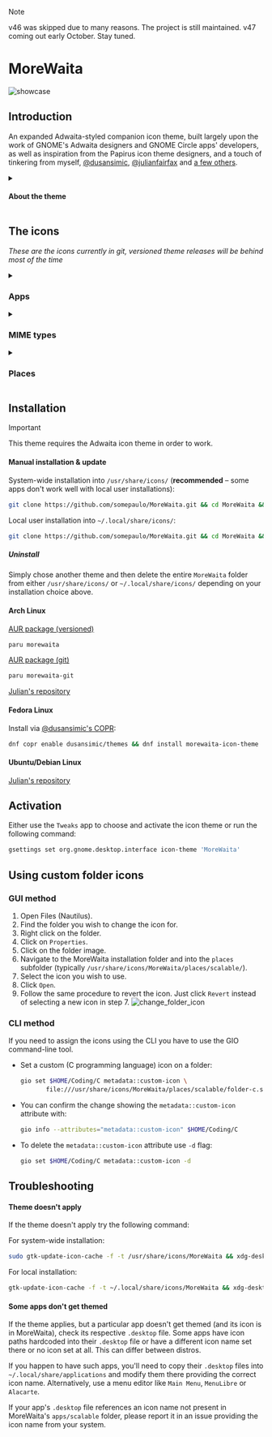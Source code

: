 > [!NOTE]
> v46 was skipped due to many reasons. The project is still maintained. v47 coming out early October. Stay tuned.

# MoreWaita

![showcase](https://repository-images.githubusercontent.com/543632052/3eca878b-6b04-49d9-a5f6-c369569fa610)

## Introduction

An expanded Adwaita-styled companion icon theme, built largely upon the work of GNOME's Adwaita designers and GNOME Circle apps' developers, as well as inspiration from the Papirus icon theme designers, and a touch of tinkering from myself, [@dusansimic](https://github.com/dusansimic), [@julianfairfax](https://github.com/julianfairfax) and [a few others](https://github.com/somepaulo/MoreWaita/graphs/contributors).

<details>
<summary><h4>About the theme</h4></summary>

The purpose of this theme is to provide third-party apps with a consistent look and feel in Gnome Shell.

The goal of MoreWaita is to add to Adwaita, not modify it, and to do roughly what Breeze does for KDE. This theme does not override any Adwaita icons, nor any Gnome Circle apps icons, nor icons that generally fit into the Adwaita paradigm (like Transmission GTK). Currently, this theme is way less all-inclusive than many others, but the aim is to be on par with Papirus some day. However, this is (mostly) a one-man hobby effort, albeit with some greatly appreciated help, so suggestions, requests, PRs and contributions are very welcome. Please read CONTRIBUTING.md before submitting PRs.

For most icons, especially branded ones, the general idea is to stay as close as possible to the original icons – to the point of using them in full – and giving them the distinct Adwaita 'perspective' and general flatness. One thing this theme deviates from is the Gnome colour palette in brand icons – MoreWaita keeps the brand colours.

This theme is built and tested against vanilla Gnome on Arch Linux. If an icon is in the theme, but is not applying to your app, please open an issue and mention the icon name referenced in your app's `.desktop` file.
</details>

## The icons

_These are the icons currently in git, versioned theme releases will be behind most of the time_
<details>
<summary><h3>Apps</h3></summary>

![icon](./apps/scalable/abiword.svg "Abiword")
![icon](./apps/scalable/gnome-aisleriot.svg "Aisleriot Solitaire")
![icon](./apps/scalable/alacritty.svg "Alacritty")
![icon](./apps/scalable/androidstudio.svg "Android Studio")
![icon](./apps/scalable/android-studio-canary.svg "Android Studio Canary")
![icon](./apps/scalable/anydesk.svg "AnyDesk")
![icon](./apps/scalable/ardour.svg "Ardour")
![icon](./apps/scalable/atomix.svg "Atomix")
![icon](./apps/scalable/audacity.svg "Audacity")
![icon](./apps/scalable/bitwarden.svg "Bitwarden")
![icon](./apps/scalable/bitwig-studio.svg "Bitwig Studio")
![icon](./apps/scalable/bleachbit.svg "Bleachbit")
![icon](./apps/scalable/blender.svg "Blender")
![icon](./apps/scalable/brave-desktop.svg "Brave")
![icon](./apps/scalable/dev.bsnes.bsnes.svg "BSNES")
![icon](./apps/scalable/btop.svg "Btop")
![icon](./apps/scalable/accessories-character-map.svg "Character Map")
![icon](./apps/scalable/calibre.svg "Calibre")
![icon](./apps/scalable/calibre-ebook-edit.svg "Calibre Editor")
![icon](./apps/scalable/calibre-viewer.svg "Calibre Viewer")
![icon](./apps/scalable/carla.svg "Carla")
![icon](./apps/scalable/carla-control.svg "Carla Control")
![icon](./apps/scalable/cawbird.svg "Cawbird")
![icon](./apps/scalable/chromium-browser.svg "Chromium")
![icon](./apps/scalable/clamtk.svg "ClamTK")
![icon](./apps/scalable/de.leopoldluley.Clapgrep.svg "Clapgrep")
![icon](./apps/scalable/com.github.rafostar.Clapper.svg "Clapper")
![icon](./apps/scalable/CMakeSetup.svg "CMake Setup")
![icon](./apps/scalable/org.cockpit_project.CockpitClient.svg "Cockpit Client")
![icon](./apps/scalable/codeblocks.svg "Code::Blocks")
![icon](./apps/scalable/code-oss.svg "Code OSS")
![icon](./apps/scalable/corectrl.svg "CoreCtrl")
![icon](./apps/scalable/cups.svg "CUPS")
![icon](./apps/scalable/darktable.svg "Darktable")
![icon](./apps/scalable/resolve.svg "DaVinci Resolve")
![icon](./apps/scalable/dbeaver.svg "DBeaver")
![icon](./apps/scalable/preferences-desktop-theme.svg "Desktop Preferences")
![icon](./apps/scalable/discord.svg "Discord")
![icon](./apps/scalable/discord-canary.svg "Discord Canary")
![icon](./apps/scalable/org.DolphinEmu.dolphin-emu.svg "Dolphin Emulator")
![icon](./apps/scalable/eclipse.svg "Eclipse")
![icon](./apps/scalable/electron.svg "Electron")
![icon](./apps/scalable/electrum.svg "Electrum")
![icon](./apps/scalable/io.element.Element.svg "Element")
![icon](./apps/scalable/enpass.svg "Enpass")
![icon](./apps/scalable/etcher.svg "Etcher")
![icon](./apps/scalable/facebook-messenger.svg "Facebook Messenger")
![icon](./apps/scalable/org.fdroid.Repomaker.svg "F-Droid Repomaker")
![icon](./apps/scalable/figma.svg "Figma")
![icon](./apps/scalable/filezilla.svg "FileZilla")
![icon](./apps/scalable/firefox.svg "Firefox")
![icon](./apps/scalable/firefox-developer-edition.svg "Firefox Developer Edition")
![icon](./apps/scalable/firefox-nightly.svg "Firefox Nightly")
![icon](./apps/scalable/firewall-config.svg "Firewalld")
![icon](./apps/scalable/fish.svg "Fish Shell")
![icon](./apps/scalable/flightgear.svg "FlightGear")
![icon](./apps/scalable/fgcom.svg "FlightGear FGCom")
![icon](./apps/scalable/foobar2000.svg "Foobar 2000")
![icon](./apps/scalable/freac.svg "Fre:ac")
![icon](./apps/scalable/freetube.svg "FreeTube")
![icon](./apps/scalable/fuse-emulator.svg "Fuse Spectrum Emulator")
![icon](./apps/scalable/gda-browser-5.0.svg "Gda Browser")
![icon](./apps/scalable/gda-control-center.svg "Gda Control Center")
![icon](./apps/scalable/geany.svg "Geany")
![icon](./apps/scalable/genymotion.svg "Genymotion")
![icon](./apps/scalable/geogebra.svg "Geogebra")
![icon](./apps/scalable/gimp.svg "GIMP")
![icon](./apps/scalable/github-desktop.svg "GitHub Desktop")
![icon](./apps/scalable/gitkraken.svg "GitKraken")
![icon](./apps/scalable/godot.svg "Godot")
![icon](./apps/scalable/google-chrome.svg "Google Chrome")
![icon](./apps/scalable/google-earth.svg "Google Earth")
![icon](./apps/scalable/gparted.svg "GParted")
![icon](./apps/scalable/gpsd-logo.svg "GPSd")
![icon](./apps/scalable/grapejuice.svg "Grapejuice")
![icon](./apps/scalable/grapejuice-roblox-player.svg "Grapejuice Player")
![icon](./apps/scalable/grapejuice-roblox-studio.svg "Grapejuice Studio")
![icon](./apps/scalable/grub-customizer.svg "GRUB Customizer")
![icon](./apps/scalable/gsmartcontrol.svg "GSmartControl")
![icon](./apps/scalable/gufw.svg "GUFW")
![icon](./apps/scalable/fr.handbrake.ghb.svg "Handbrake")
![icon](./apps/scalable/hardinfo.svg "Hardinfo")
![icon](./apps/scalable/headlines.svg "Headlines")
![icon](./apps/scalable/heroic.svg "Heroic Launcher")
![icon](./apps/scalable/hp_logo.svg "HP")
![icon](./apps/scalable/htop.svg "Htop")
![icon](./apps/scalable/hwloc.svg "Hardware Locality")
![icon](./apps/scalable/org.inkscape.Inkscape.svg "Inkscape")
![icon](./apps/scalable/input-remapper.svg "Input Remapper")
![icon](./apps/scalable/insomnia.svg "Insomnia")
![icon](./apps/scalable/java-openjdk.svg "Java")
![icon](./apps/scalable/jdownloader.svg "JDownloader")
![icon](./apps/scalable/fleet.svg "JetBrains Fleet")
![icon](./apps/scalable/intellij.svg "JetBrains IntelliJ IDEA")
![icon](./apps/scalable/clion.svg "JetBrains CLion")
![icon](./apps/scalable/datagrip.svg "JetBrains DataGrip")
![icon](./apps/scalable/dataspell.svg "JetBrains DataSpell")
![icon](./apps/scalable/goland.svg "JetBrains GoLand")
![icon](./apps/scalable/phpstorm.svg "JetBrains PhpStorm")
![icon](./apps/scalable/pycharm.svg "JetBrains PyCharm")
![icon](./apps/scalable/rider.svg "JetBrains Rider")
![icon](./apps/scalable/rubymine.svg "JetBrains RubyMine")
![icon](./apps/scalable/webstorm.svg "JetBrains WebStorm")
![icon](./apps/scalable/jetbrains-toolbox.svg "JetBrains Toolbox")
![icon](./apps/scalable/joplin.svg "Joplin")
![icon](./apps/scalable/josm.svg "JOSM")
![icon](./apps/scalable/jupyter.svg "Jupyter")
![icon](./apps/scalable/kate.svg "Kate")
![icon](./apps/scalable/keepassxc.svg "Keepass XC")
![icon](./apps/scalable/kdenlive.svg "KDEnlive")
![icon](./apps/scalable/kitty.svg "Kitty")
![icon](./apps/scalable/kolourpaint.svg "Kolourpaint")
![icon](./apps/scalable/krita.svg "Krita")
![icon](./apps/scalable/kruler.svg "Kruler")
![icon](./apps/scalable/kvantum.svg "Kvantum")
![icon](./apps/scalable/libreoffice-writer.svg "LibreOffice Writer")
![icon](./apps/scalable/libreoffice-calc.svg "LibreOffice Calc")
![icon](./apps/scalable/libreoffice-impress.svg "LibreOffice Impress")
![icon](./apps/scalable/libreoffice-draw.svg "LibreOffice Draw")
![icon](./apps/scalable/libreoffice-math.svg "LibreOffice Math")
![icon](./apps/scalable/libreoffice-base.svg "LibreOffice Base")
![icon](./apps/scalable/libreoffice-chart.svg "LibreOffice Chart")
![icon](./apps/scalable/libreoffice-basic.svg "LibreOffice Basic")
![icon](./apps/scalable/libreoffice-startcenter.svg "LibreOffice StartCenter")
![icon](./apps/scalable/librewolf.svg "Librewolf")
![icon](./apps/scalable/liferea.svg "Liferea")
![icon](./apps/scalable/logseq.svg "Logseq")
![icon](./apps/scalable/lvim.svg "LunarVim")
![icon](./apps/scalable/mailspring.svg "Mailspring")
![icon](./apps/scalable/mathematica.svg "Mathematica")
![icon](./apps/scalable/mattermost.svg "Mattermost")
![icon](./apps/scalable/MediathekView.svg "MediathekView")
![icon](./apps/scalable/mediainfo.svg "Mediainfo")
![icon](./apps/scalable/com.tonikelope.MegaBasterd.svg "MegaBasterd")
![icon](./apps/scalable/net.kuribo64.melonDS.svg "melonDS")
![icon](./apps/scalable/menulibre.svg "Menulibre")
![icon](./apps/scalable/micro.svg "Micro")
![icon](./apps/scalable/microsoft-edge.svg "Microsoft Edge")
![icon](./apps/scalable/minecraft.svg "Minecraft")
![icon](./apps/scalable/mockoon.svg "Mockoon")
![icon](./apps/scalable/monero.svg "Monero")
![icon](./apps/scalable/mpv.svg "mpv")
![icon](./apps/scalable/mumble.svg "Mumble")
![icon](./apps/scalable/nvim.svg "Neovim")
![icon](./apps/scalable/gnome-nettool.svg "Network Tools")
![icon](./apps/scalable/preferences-system-network.svg "Network Preferences")
![icon](./apps/scalable/network-wired.svg "Network Wired")
![icon](./apps/scalable/nextcloud.svg "NextCloud")
![icon](./apps/scalable/nufraw.svg "nUFRaw")
![icon](./apps/scalable/nvidia.svg "nVidia Settings")
![icon](./apps/scalable/nvtop.svg "NVTOP")
![icon](./apps/scalable/com.obsproject.Studio.svg "OBS Studio")
![icon](./apps/scalable/obsidian.svg "Obsidian")
![icon](./apps/scalable/onetagger.svg "One Tagger")
![icon](./apps/scalable/org.onlyoffice.desktopeditors.svg "ONLYOFFICE")
![icon](./apps/scalable/openboard.svg "OpenBoard")
![icon](./apps/scalable/openra-cnc.svg "OpenRA Command & Conquer")
![icon](./apps/scalable/openra-d2k.svg "OpenRA Dune 2000")
![icon](./apps/scalable/openra-ra.svg "OpenRA Red Alert")
![icon](./apps/scalable/opera.svg "Opera")
![icon](./apps/scalable/osmscout-server.svg "OSM Scout")
![icon](./apps/scalable/pacseek.svg "Pacseek")
![icon](./apps/scalable/pamac.svg "Pamac")
![icon](./apps/scalable/org.parlatype.Parlatype.svg "Parlatype")
![icon](./apps/scalable/pavucontrol.svg "PulseAudio Volume Control")
![icon](./apps/scalable/pidgin.svg "Pidgin")
![icon](./apps/scalable/net.poedit.Poedit.svg "Poedit")
![icon](./apps/scalable/popcorntime.svg "Popcorn Time")
![icon](./apps/scalable/postman.svg "Postman")
![icon](./apps/scalable/org.gnome.PowerStats.svg "Power Statistics")
![icon](./apps/scalable/prismlauncher.svg "Prism Launcher")
![icon](./apps/scalable/projectM.svg "projectM")
![icon](./apps/scalable/protonmail-bridge.svg "Proton Mail")
![icon](./apps/scalable/protonmail-ie.svg "Proton Mail Import Export App")
![icon](./apps/scalable/protonvpn-gui.svg "Proton VPN")
![icon](./apps/scalable/pulsar.svg "Pulsar")
![icon](./apps/scalable/pure-maps.svg "Pure Maps")
![icon](./apps/scalable/qbittorrent.svg "qBitTorrent")
![icon](./apps/scalable/qt5ct.svg "Qt Control Center")
![icon](./apps/scalable/assistant.svg "Qt Assistant")
![icon](./apps/scalable/qdbusviewer.svg "Qt dbus Viewer")
![icon](./apps/scalable/QtProject-designer.svg "Qt Designer")
![icon](./apps/scalable/linguist.svg "Qt Linguist")
![icon](./apps/scalable/qv4l2.svg "Qt Video for Linux Utility")
![icon](./apps/scalable/io.github.quodlibet.QuodLibet.svg "QuodLibet")
![icon](./apps/scalable/io.github.quodlibet.ExFalso.svg "ExFalso")
![icon](./apps/scalable/qutebrowser.svg "Qute Browser")
![icon](./apps/scalable/rawtherapee.svg "RawTherapee")
![icon](./apps/scalable/retroarch.svg "Retro Arch")
![icon](./apps/scalable/rstudio.svg "RStudio")
![icon](./apps/scalable/rustdesk.svg "RustDesk")
![icon](./apps/scalable/saber.svg "Saber")
![icon](./apps/scalable/scrcpy.svg "Scrcpy")
![icon](./apps/scalable/guiscrcpy.svg "GUI Scrcpy")
![icon](./apps/scalable/scribus.svg "Scribus")
![icon](./apps/scalable/session-desktop.svg "Session")
![icon](./apps/scalable/setzer.svg "Setzer")
![icon](./apps/scalable/shotwell.svg "Shotwell")
![icon](./apps/scalable/one.alynx.showmethekey.svg "Show Me the Key")
![icon](./apps/scalable/signal-desktop.svg "Signal")
![icon](./apps/scalable/skypeforlinux.svg "Skype")
![icon](./apps/scalable/slack.svg "Slack")
![icon](./apps/scalable/system-software-install.svg "Software")
![icon](./apps/scalable/soundconverter.svg "Sound Converter")
![icon](./apps/scalable/spek.svg "Spek")
![icon](./apps/scalable/spotify.svg "Spotify")
![icon](./apps/scalable/spyder.svg "Spyder")
![icon](./apps/scalable/standard-notes.svg "Standard Notes")
![icon](./apps/scalable/steam-icon.svg "Steam")
![icon](./apps/scalable/stellarium.svg "Stellarium")
![icon](./apps/scalable/stoken-gui.svg "Security Token")
![icon](./apps/scalable/strawberry.svg "Strawberry")
![icon](./apps/scalable/sublime-merge.svg "Sublime Merge")
![icon](./apps/scalable/sublime-text.svg "Sublime Text")
![icon](./apps/scalable/surfshark.svg "Surfshark")
![icon](./apps/scalable/suyu.svg "Suyu")
![icon](./apps/scalable/syncthing-gtk.svg "Syncthing")
![icon](./apps/scalable/teams.svg "Teams")
![icon](./apps/scalable/TeamViewer.svg "TeamViewer")
![icon](./apps/scalable/telegram.svg "Telegram")
![icon](./apps/scalable/texstudio.svg "Texstudio")
![icon](./apps/scalable/thunderbird.svg "Thunderbird")
![icon](./apps/scalable/todoist.svg "Todoist")
![icon](./apps/scalable/tor-browser.svg "TOR Browser")
![icon](./apps/scalable/unityhub.svg "Unity Hub")
![icon](./apps/scalable/unity-editor-icon.svg "Unity Editor")
![icon](./apps/scalable/viber.svg "Viber")
![icon](./apps/scalable/vim.svg "Vim")
![icon](./apps/scalable/virtualbox.svg "VirtualBox")
![icon](./apps/scalable/virt-manager.svg "Virtual Machine Manager")
![icon](./apps/scalable/visual-studio-code.svg "Visual Studio Code")
![icon](./apps/scalable/vivaldi.svg "Vivaldi")
![icon](./apps/scalable/vlc.svg "VLC")
![icon](./apps/scalable/vmware-workstation.svg "VMware Workstation")
![icon](./apps/scalable/vscodium.svg "VSCodium")
![icon](./apps/scalable/warpinator.svg "Warpinator")
![icon](./apps/scalable/webcord.svg "Webcord")
![icon](./apps/scalable/com.github.eneshecan.WhatsAppForLinux.svg "WhatsApp")
![icon](./apps/scalable/windscribe.svg "Windscribe")
![icon](./apps/scalable/xdvi.svg "xdvi")
![icon](./apps/scalable/xsane.svg "xSane")
![icon](./apps/scalable/yandex-browser.svg "Yandex Browser")
![icon](./apps/scalable/yuzu.svg "Yuzu")
![icon](./apps/scalable/zaproxy.svg "Zed Attack Proxy (ZAP)")
![icon](./apps/scalable/zed.svg "Zed")
![icon](./apps/scalable/Zoom.svg "Zoom")
![icon](./apps/scalable/zrythm.svg "Zrythm")
</details>
<details>
<summary><h3>MIME types</h3></summary>

![icon](./mimes/scalable/android-package-archive.svg "APK")
![icon](./mimes/scalable/application-x-iso9600-appimage.svg "AppImage")
![icon](./mimes/scalable/application-x-deb.svg "deb")
![icon](./mimes/scalable/application-vnd.flatpak.svg "Flatpak")
![icon](./mimes/scalable/application-x-rpm.svg "rpm")
![icon](./mimes/scalable/application-vnd.snap.svg "Snap")
![icon](./mimes/scalable/application-x-cd-image.svg "CD Image")
![icon](./mimes/scalable/application-x-java-archive.svg "Java Archive")
![icon](./mimes/scalable/application-vnd.adobe.aftereffects.project.svg "Adobe AfterEffects Project")
![icon](./mimes/scalable/application-illustrator.svg "Adobe Illustrator")
![icon](./mimes/scalable/application-x-adobe-indesign.svg "Adobe InDesign")
![icon](./mimes/scalable/application-x-photoshop.svg "Adobe Photoshop")
![icon](./mimes/scalable/application-vnd.adobe.xd.svg "Adobe XD")
![icon](./mimes/scalable/application-x-audacity-project.svg "Audacity Project")
![icon](./mimes/scalable/application-octet-stream.svg "Binary")
![icon](./mimes/scalable/application-x-bitwig-studio.svg "Bitwig Studio")
![icon](./mimes/scalable/com.bitwig.BitwigStudio.audio-x.dawproject.svg "Bitwig Studio Project")
![icon](./mimes/scalable/text-x-c.svg "C")
![icon](./mimes/scalable/text-x-chdr.svg "C Header")
![icon](./mimes/scalable/text-x-cpp.svg "C++")
![icon](./mimes/scalable/text-x-cpphdr.svg "C++ Header")
![icon](./mimes/scalable/text-x-csharp.svg "C#")
![icon](./mimes/scalable/application-vnd.comicbook+zip.svg "Comic Book")
![icon](./mimes/scalable/text-css.svg "CSS")
![icon](./mimes/scalable/application-epub+zip.svg "eBook")
![icon](./mimes/scalable/text-x-go.svg "Go")
![icon](./mimes/scalable/application-x-godot-project.svg "Godot Project")
![icon](./mimes/scalable/application-vnd.iccprofile.svg "ICC Profile")
![icon](./mimes/scalable/text-x-java.svg "java")
![icon](./mimes/scalable/text-x-javascript.svg "JavaScript")
![icon](./mimes/scalable/application-json.svg "JSON")
![icon](./mimes/scalable/text-x-lua.svg "Lua")
![icon](./mimes/scalable/text-x-makefile.svg "Makefile")
![icon](./mimes/scalable/application-mathematica.svg "Mathematica")
![icon](./mimes/scalable/text-x-markdown.svg "Markdown")
![icon](./mimes/scalable/text-x-meson.svg "Meson")
![icon](./mimes/scalable/application-x-model.svg "Model")
![icon](./mimes/scalable/oasis-text.svg "Office Document")
![icon](./mimes/scalable/oasis-spreadsheet.svg "Office Spreadsheet")
![icon](./mimes/scalable/oasis-presentation.svg "Office Presentation")
![icon](./mimes/scalable/oasis-drawing.svg "Office Drawing")
![icon](./mimes/scalable/oasis-web.svg "Office HTML")
![icon](./mimes/scalable/oasis-database.svg "Office Database")
![icon](./mimes/scalable/oasis-formula.svg "Office Formula")
![icon](./mimes/scalable/oasis-master-document.svg "Office Master Document")
![icon](./mimes/scalable/oasis-empty.svg "Office Empty")
![icon](./mimes/scalable/oasis-text-template.svg "Office Document Template")
![icon](./mimes/scalable/oasis-spreadsheet-template.svg "Office Spreadsheet Template")
![icon](./mimes/scalable/oasis-presentation-template.svg "Office Presentation Template")
![icon](./mimes/scalable/oasis-drawing-template.svg "Office Drawing Template")
![icon](./mimes/scalable/oasis-web-template.svg "Office HTML Template")
![icon](./mimes/scalable/oasis-database-template.svg "Office Database Template")
![icon](./mimes/scalable/oasis-formula-template.svg "Office Formula Template")
![icon](./mimes/scalable/oasis-master-document-template.svg "Office Master Document Template")
![icon](./mimes/scalable/oasis-empty-template.svg "Office Empty Template")
![icon](./mimes/scalable/text-x-patch.svg "Patch")
![icon](./mimes/scalable/application-x-perl.svg "Perl")
![icon](./mimes/scalable/application-pgp-encrypted.svg "PGP Encrypted")
![icon](./mimes/scalable/application-pgp-keys.svg "PGP Key")
![icon](./mimes/scalable/application-pgp-signature.svg "PGP Signature")
![icon](./mimes/scalable/application-pkix-cert.svg "PGP Certificate")
![icon](./mimes/scalable/application-x-php.svg "PHP")
![icon](./mimes/scalable/application-postscript.svg "PostScript")
![icon](./mimes/scalable/text-x-python.svg "Python")
![icon](./mimes/scalable/application-x-python-bytecode.svg "Python Bytecode")
![icon](./mimes/scalable/text-x-r.svg "R")
![icon](./mimes/scalable/text-x-r-markdown.svg "R Markdown")
![icon](./mimes/scalable/text-x-ruby.svg "Ruby")
![icon](./mimes/scalable/text-rust.svg "Rust")
![icon](./mimes/scalable/application-vnd.scribus.svg "Scribus")
![icon](./mimes/scalable/text-x-script.svg "Shell Script")
![icon](./mimes/scalable/application-x-subrip.svg "Subtitles")
![icon](./mimes/scalable/text-x-tex.svg "TEX")
![icon](./mimes/scalable/application-x-theme.svg "Theme")
![icon](./mimes/scalable/application-toml.svg "TOML")
![icon](./mimes/scalable/application-x-bittorrent.svg "Torrent")
![icon](./mimes/scalable/text-x-gettext-translation.svg "Translation")
![icon](./mimes/scalable/text-x-gettext-translation-template.svg "Translation Template")
![icon](./mimes/scalable/application-x-gettext-translation.svg "Translation Compiled")
![icon](./mimes/scalable/text-x-typescript.svg "TypeScript")
![icon](./mimes/scalable/text-x-vala.svg "Vala")
![icon](./mimes/scalable/application-xml.svg "XML")
![icon](./mimes/scalable/application-x-xopp.svg "xApp")
![icon](./mimes/scalable/application-x-yaml.svg "YAML")
![icon](./mimes/scalable/virtualbox-hdd.svg "VirtualBox HDD Image")
![icon](./mimes/scalable/virtualbox-ova.svg "VirtualBox OVA Image")
![icon](./mimes/scalable/virtualbox-ovf.svg "VirtualBox OVF Image")
![icon](./mimes/scalable/virtualbox-vbox.svg "VirtualBox VBox Image")
![icon](./mimes/scalable/virtualbox-vbox-extpack.svg "VirtualBox VBox Extension Pack Image")
![icon](./mimes/scalable/virtualbox-vdi.svg "VirtualBox VDI Image")
![icon](./mimes/scalable/virtualbox-vhd.svg "VirtualBox VHD Image")
![icon](./mimes/scalable/virtualbox-vmdk.svg "VirtualBox VMDK Image")
</details>
<details>
<summary><h3>Places</h3></summary>

![icon](./places/scalable/folder-appimage.svg "AppImage")
![icon](./places/scalable/folder-archlinux.svg "Arch Linux")
![icon](./places/scalable/folder-arduino.svg "Arduino")
![icon](./places/scalable/folder-backup.svg "Backup")
![icon](./places/scalable/folder-bitwig.svg "Bitwig")
![icon](./places/scalable/folder-blender.svg "Blender")
![icon](./places/scalable/folder-books.svg "Books")
![icon](./places/scalable/folder-c.svg "C")
![icon](./places/scalable/folder-camera.svg "Camera")
![icon](./places/scalable/folder-code.svg "Code")
![icon](./places/scalable/folder-codeberg.svg "Codeberg")
![icon](./places/scalable/folder-cplusplus.svg "C++")
![icon](./places/scalable/folder-csharp.svg "C#")
![icon](./places/scalable/folder-dropbox.svg "Dropbox")
![icon](./places/scalable/folder-emacs.svg "Emacs")
![icon](./places/scalable/folder-extensions.svg "Extensions")
![icon](./places/scalable/folder-fedora.svg "Fedora")
![icon](./places/scalable/folder-freecad.svg "FreeCAD")
![icon](./places/scalable/folder-games.svg "Games")
![icon](./places/scalable/folder-gimp.svg "GIMP")
![icon](./places/scalable/folder-git.svg "Git")
![icon](./places/scalable/folder-github.svg "GitHub")
![icon](./places/scalable/folder-gitlab.svg "GitLab")
![icon](./places/scalable/folder-gnome.svg "GNOME")
![icon](./places/scalable/folder-go.svg "GO")
![icon](./places/scalable/folder-godot.svg "Godot")
![icon](./places/scalable/folder-inkscape.svg "Inkscape")
![icon](./places/scalable/folder-java.svg "Java")
![icon](./places/scalable/folder-kde.svg "KDE")
![icon](./places/scalable/folder-kicad.svg "KiCad")
![icon](./places/scalable/folder-lua.svg "Lua")
![icon](./places/scalable/folder-mega.svg "Mega")
![icon](./places/scalable/folder-money.svg "Money")
![icon](./places/scalable/folder-neovim.svg "Neovim")
![icon](./places/scalable/folder-nextcloud.svg "NextCloud")
![icon](./places/scalable/folder-openscad.svg "OpenSCAD")
![icon](./places/scalable/folder-opensuse.svg "OpenSUSE")
![icon](./places/scalable/folder-private.svg "Private")
![icon](./places/scalable/folder-projects.svg "Projects")
![icon](./places/scalable/folder-python.svg "Python")
![icon](./places/scalable/folder-r.svg "R")
![icon](./places/scalable/folder-redhat.svg "Red Hat")
![icon](./places/scalable/folder-ruby.svg "Ruby")
![icon](./places/scalable/folder-rust.svg "Rust")
![icon](./places/scalable/folder-school.svg "School")
![icon](./places/scalable/folder-screencast.svg "Screencast")
![icon](./places/scalable/folder-screenshot.svg "Screenshot")
![icon](./places/scalable/folder-shell.svg "Shell")
![icon](./places/scalable/folder-syncthing.svg "Syncthing")
![icon](./places/scalable/folder-temp.svg "Temp")
![icon](./places/scalable/folder-ubuntu.svg "Ubuntu")
![icon](./places/scalable/folder-user.svg "User")
![icon](./places/scalable/folder-vala.svg "Vala")
![icon](./places/scalable/folder-work.svg "Work")

### Legacy Places
![icon](./places/scalable/folder-appimage-legacy.svg "AppImage")
![icon](./places/scalable/folder-archlinux-legacy.svg "Arch Linux")
![icon](./places/scalable/folder-arduino-legacy.svg "Arduino")
![icon](./places/scalable/folder-backup-legacy.svg "Backup")
![icon](./places/scalable/folder-bitwig-legacy.svg "Bitwig")
![icon](./places/scalable/folder-blender-legacy.svg "Blender")
![icon](./places/scalable/folder-books-legacy.svg "Books")
![icon](./places/scalable/folder-c-legacy.svg "C")
![icon](./places/scalable/folder-camera-legacy.svg "Camera")
![icon](./places/scalable/folder-code-legacy.svg "Code")
![icon](./places/scalable/folder-codeberg-legacy.svg "Codeberg")
![icon](./places/scalable/folder-cplusplus-legacy.svg "C++")
![icon](./places/scalable/folder-csharp-legacy.svg "C#")
![icon](./places/scalable/folder-dropbox-legacy.svg "Dropbox")
![icon](./places/scalable/folder-emacs-legacy.svg "Emacs")
![icon](./places/scalable/folder-extensions-legacy.svg "Extensions")
![icon](./places/scalable/folder-fedora-legacy.svg "Fedora")
![icon](./places/scalable/folder-freecad-legacy.svg "FreeCAD")
![icon](./places/scalable/folder-games-legacy.svg "Games")
![icon](./places/scalable/folder-gimp-legacy.svg "GIMP")
![icon](./places/scalable/folder-git-legacy.svg "Git")
![icon](./places/scalable/folder-github-legacy.svg "GitHub")
![icon](./places/scalable/folder-gitlab-legacy.svg "GitLab")
![icon](./places/scalable/folder-gnome-legacy.svg "GNOME")
![icon](./places/scalable/folder-go-legacy.svg "GO")
![icon](./places/scalable/folder-godot-legacy.svg "Godot")
![icon](./places/scalable/folder-inkscape-legacy.svg "Inkscape")
![icon](./places/scalable/folder-java-legacy.svg "Java")
![icon](./places/scalable/folder-kde-legacy.svg "KDE")
![icon](./places/scalable/folder-kicad-legacy.svg "KiCad")
![icon](./places/scalable/folder-lua-legacy.svg "Lua")
![icon](./places/scalable/folder-mega-legacy.svg "Mega")
![icon](./places/scalable/folder-money-legacy.svg "Money")
![icon](./places/scalable/folder-neovim-legacy.svg "Neovim")
![icon](./places/scalable/folder-nextcloud-legacy.svg "NextCloud")
![icon](./places/scalable/folder-openscad-legacy.svg "OpenSCAD")
![icon](./places/scalable/folder-opensuse-legacy.svg "OpenSUSE")
![icon](./places/scalable/folder-private-legacy.svg "Private")
![icon](./places/scalable/folder-projects-legacy.svg "Projects")
![icon](./places/scalable/folder-python-legacy.svg "Python")
![icon](./places/scalable/folder-r-legacy.svg "R")
![icon](./places/scalable/folder-redhat-legacy.svg "Red Hat")
![icon](./places/scalable/folder-ruby-legacy.svg "Ruby")
![icon](./places/scalable/folder-rust-legacy.svg "Rust")
![icon](./places/scalable/folder-school-legacy.svg "School")
![icon](./places/scalable/folder-screencast-legacy.svg "Screencast")
![icon](./places/scalable/folder-screenshot-legacy.svg "Screenshot")
![icon](./places/scalable/folder-shell-legacy.svg "Shell")
![icon](./places/scalable/folder-syncthing-legacy.svg "Syncthing")
![icon](./places/scalable/folder-temp-legacy.svg "Temp")
![icon](./places/scalable/folder-ubuntu-legacy.svg "Ubuntu")
![icon](./places/scalable/folder-user-legacy.svg "User")
![icon](./places/scalable/folder-vala-legacy.svg "Vala")
![icon](./places/scalable/folder-work-legacy.svg "Work")
</details>

## Installation

> [!IMPORTANT]
> This theme requires the Adwaita icon theme in order to work.

#### Manual installation & update

System-wide installation into `/usr/share/icons/` (**recommended** – some apps don't work well with local user installations):

```sh
git clone https://github.com/somepaulo/MoreWaita.git && cd MoreWaita && sudo ./install.sh
```

Local user installation into `~/.local/share/icons/`:

```sh
git clone https://github.com/somepaulo/MoreWaita.git && cd MoreWaita && ./install.sh
```

##### Uninstall

Simply chose another theme and then delete the entire `MoreWaita` folder from either `/usr/share/icons/` or `~/.local/share/icons/` depending on your installation choice above.

#### Arch Linux

[AUR package (versioned)](https://aur.archlinux.org/packages/morewaita)

```sh
paru morewaita
```

[AUR package (git)](https://aur.archlinux.org/packages/morewaita-git)

```sh
paru morewaita-git
```

[Julian's repository](https://gitlab.com/julianfairfax/package-repo#how-to-add-repository-for-arch-based-linux-distributions)

#### Fedora Linux

Install via [@dusansimic's COPR](https://copr.fedorainfracloud.org/coprs/dusansimic/themes):

```sh
dnf copr enable dusansimic/themes && dnf install morewaita-icon-theme
```

#### Ubuntu/Debian Linux

[Julian's repository](https://gitlab.com/julianfairfax/package-repo#how-to-add-repository-for-debian-based-linux-distributions)

## Activation

Either use the `Tweaks` app to choose and activate the icon theme or run the following command:

```sh
gsettings set org.gnome.desktop.interface icon-theme 'MoreWaita'
```

## Using custom folder icons

### GUI method

1. Open Files (Nautilus).
2. Find the folder you wish to change the icon for.
3. Right click on the folder.
4. Click on `Properties`.
5. Click on the folder image.
6. Navigate to the MoreWaita installation folder and into the `places` subfolder (typically `/usr/share/icons/MoreWaita/places/scalable/`).
7. Select the icon you wish to use.
8. Click `Open`.
9. Follow the same procedure to revert the icon. Just click `Revert` instead of selecting a new icon in step 7.
![change_folder_icon](https://github.com/somepaulo/MoreWaita/assets/15643750/05e88cbc-3c77-4e1b-a8bd-3e15b84972fa)

### CLI method

If you need to assign the icons using the CLI you have to use the GIO command-line tool.

- Set a custom (C programming language) icon on a folder:

    ```sh
    gio set $HOME/Coding/C metadata::custom-icon \
           file:///usr/share/icons/MoreWaita/places/scalable/folder-c.svg
    ```

- You can confirm the change showing the `metadata::custom-icon` attribute with:

    ```sh
    gio info --attributes="metadata::custom-icon" $HOME/Coding/C
    ```

- To delete the `metadata::custom-icon` attribute use `-d` flag:

    ```sh
    gio set $HOME/Coding/C metadata::custom-icon -d
    ```

## Troubleshooting

#### Theme doesn't apply

If the theme doesn't apply try the following command:

For system-wide installation:

```sh
sudo gtk-update-icon-cache -f -t /usr/share/icons/MoreWaita && xdg-desktop-menu forceupdate
```

For local installation:

```sh
gtk-update-icon-cache -f -t ~/.local/share/icons/MoreWaita && xdg-desktop-menu forceupdate
```

#### Some apps don't get themed

If the theme applies, but a particular app doesn't get themed (and its icon is in MoreWaita), check its respective `.desktop` file. Some apps have icon paths hardcoded into their `.desktop` file or have a different icon name set there or no icon set at all. This can differ between distros.

If you happen to have such apps, you'll need to copy their `.desktop` files into `~/.local/share/applications` and modify them there providing the correct icon name. Alternatively, use a menu editor like `Main Menu`, `MenuLibre` or `Alacarte`.

If your app's `.desktop` file references an icon name not present in MoreWaita's `apps/scalable` folder, please report it in an issue providing the icon name from your system.
